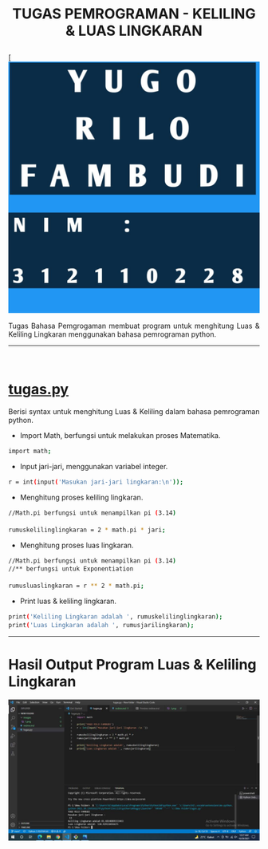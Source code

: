 # <p align="center"> **TUGAS PEMROGRAMAN - KELILING & LUAS LINGKARAN**
[![yugo](gambar/1.jpg)
<p align="justify">Tugas Bahasa Pemgrogaman membuat program untuk menghitung Luas & Keliling Lingkaran menggunakan bahasa pemrograman python.

---
<br>


# [tugas.py](https://github.com/YugoFambudi/Tugaspertemuan6./blob/main/tugas.py)

<p align="justify">Berisi syntax untuk menghitung Luas & Keliling dalam bahasa pemrograman python.

- Import Math, berfungsi untuk melakukan proses Matematika.
```sh
import math;
```
- Input jari-jari, menggunakan variabel integer.
```sh
r = int(input('Masukan jari-jari lingkaran:\n'));
```
- Menghitung proses keliling lingkaran.
```sh
//Math.pi berfungsi untuk menampilkan pi (3.14)

rumuskelilinglingkaran = 2 * math.pi * jari;
```
- Menghitung proses luas lingkaran.
```sh
//Math.pi berfungsi untuk menampilkan pi (3.14)
//** berfungsi untuk Exponentiation

rumusluaslingkaran = r ** 2 * math.pi;
```
- Print luas & keliling lingkaran.
```sh
print('Keliling Lingkaran adalah ', rumuskelilinglingkaran);
print('Luas Lingkaran adalah ', rumusjarilingkaran);
```
----
# Hasil Output Program Luas & Keliling Lingkaran
![Output](gambar/2.jpg)